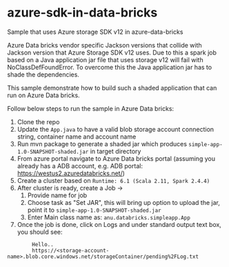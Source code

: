 # azure-sdk-in-data-bricks
Sample that uses Azure storage SDK v12 in azure-data-bricks


Azure Data bricks vendor specific Jackson versions that collide with Jackson version that Azure Storage SDK v12 uses. Due to this a spark job based on a Java application jar file that uses storage v12 will fail with NoClassDefFoundError.
To overcome this the Java application jar has to shade the dependencies. 

This sample demonstrate how to build such a shaded application that can run on Azure Data bricks.

Follow below steps to run the sample in Azure Data bricks:

1. Clone the repo 
2. Update the `App.java` to have a valid blob storage account connection string, container name and account name
3. Run mvn package to generate a shaded jar which produces `simple-app-1.0-SNAPSHOT-shaded.jar` in target directory
4. From azure portal navigate to Azure Data bricks portal (assuming you already has a ADB account, e.g. ADB portal: https://westus2.azuredatabricks.net/)
5. Create a cluster based on `Runtime: 6.1 (Scala 2.11, Spark 2.4.4)`
6. After cluster is ready, create a Job -> 
    1. Provide name for job 
    2. Choose task as "Set JAR", this will bring up option to upload the jar, point it to `simple-app-1.0-SNAPSHOT-shaded.jar` 
    3. Enter Main class name as: `anu.databricks.simpleapp.App`
7. Once the job is done, click on Logs and under standard output text box, you should see:

```
		Hello..
		https://<storage-account-name>.blob.core.windows.net/storageContainer/pending%2FLog.txt
```



